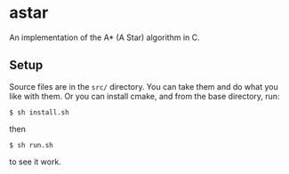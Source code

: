 # astar
An implementation of the A* (A Star) algorithm in C.

## Setup
Source files are in the ```src/```  directory. You can take them and do what you like with them. Or you can install cmake, and from the base directory, run: 
```
$ sh install.sh 
```
then
```
$ sh run.sh
```
to see it work.
